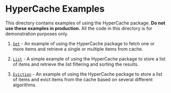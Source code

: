 # HyperCache Examples

This directory contains examples of using the HyperCache package.
**Do not use these examples in production.**
All the code in this directory is for demonstration purposes only.

1. [`Get`](./get/get.go) - An example of using the HyperCache package to fetch one or more items and retrieve a single or multiple items from cache.

2. [`List`](./list/list.go) - A simple example of using the HyperCache package to store a list of items and retrieve the list filtering and sorting the results.

3. [`Eviction`](./eviction/eviction.go) - An example of using the HyperCache package to store a list of items and evict items from the cache based on several different algorithms.

